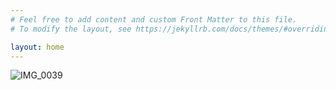 ```yaml
---
# Feel free to add content and custom Front Matter to this file.
# To modify the layout, see https://jekyllrb.com/docs/themes/#overriding-theme-defaults

layout: home
---
```




![IMG_0039](https://github.com/user-attachments/assets/4d5770e5-4f36-4b52-b30d-37fe788995d3)
